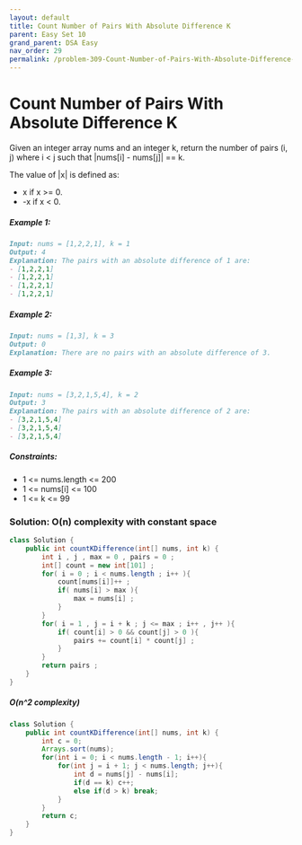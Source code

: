 ```yaml
---
layout: default
title: Count Number of Pairs With Absolute Difference K
parent: Easy Set 10
grand_parent: DSA Easy
nav_order: 29
permalink: /problem-309-Count-Number-of-Pairs-With-Absolute-Difference-K/
---
```

# Count Number of Pairs With Absolute Difference K
Given an integer array nums and an integer k, return the number of pairs (i, j) where i < j such that |nums[i] - nums[j]| == k.

The value of |x| is defined as:

* x if x >= 0.
* -x if x < 0.

##### Example 1:
```markdown
Input: nums = [1,2,2,1], k = 1
Output: 4
Explanation: The pairs with an absolute difference of 1 are:
- [1,2,2,1]
- [1,2,2,1]
- [1,2,2,1]
- [1,2,2,1]
```
##### Example 2:
```markdown
Input: nums = [1,3], k = 3
Output: 0
Explanation: There are no pairs with an absolute difference of 3.
```
##### Example 3:
```markdown
Input: nums = [3,2,1,5,4], k = 2
Output: 3
Explanation: The pairs with an absolute difference of 2 are:
- [3,2,1,5,4]
- [3,2,1,5,4]
- [3,2,1,5,4]
```
##### Constraints:
* 1 <= nums.length <= 200
* 1 <= nums[i] <= 100
* 1 <= k <= 99

### Solution: O(n) complexity with constant space
```java
class Solution {
    public int countKDifference(int[] nums, int k) {
        int i , j , max = 0 , pairs = 0 ;
        int[] count = new int[101] ;
        for( i = 0 ; i < nums.length ; i++ ){
            count[nums[i]]++ ;
            if( nums[i] > max ){
                max = nums[i] ;
            }
        }
        for( i = 1 , j = i + k ; j <= max ; i++ , j++ ){
            if( count[i] > 0 && count[j] > 0 ){
                pairs += count[i] * count[j] ;    
            }            
        }
        return pairs ;
    }
}
```
##### O(n^2 complexity)
```java
class Solution {
    public int countKDifference(int[] nums, int k) {
        int c = 0;
        Arrays.sort(nums);
        for(int i = 0; i < nums.length - 1; i++){
            for(int j = i + 1; j < nums.length; j++){
                int d = nums[j] - nums[i];
                if(d == k) c++;
                else if(d > k) break;
            }
        }
        return c;
    }
}
```